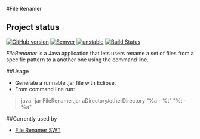 #File Renamer


## Project status
[![GitHub version](https://badge.fury.io/gh/barriosnahuel%2Ffile-renamer.svg)](http://github.com/barriosnahuel/file-renamer/releases)
[![Semver](http://img.shields.io/SemVer/2.0.0.png)](http://semver.org/spec/v2.0.0.html)
[![unstable](https://img.shields.io/badge/stability-unstable-yellow.svg)](https://nodejs.org/api/documentation.html#documentation_stability_index)
[![Build Status](https://travis-ci.org/barriosnahuel/fileRenamer.png)](https://travis-ci.org/barriosnahuel/file-renamer)

*FileRenamer* is a Java application that lets users rename a set of files from a specific pattern to a another one using the
command line.

##Usage
* Generate a runnable .jar file with Eclipse.
* From command line run:

> java -jar FileRenamer.jar aDirectory/otherDirectory "%a - %t" "%t - %a"

##Currently used by
- [File Renamer SWT](https://github.com/barriosnahuel/file-renamer_SWT)
